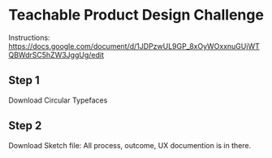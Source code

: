 # Teachable Product Design Challenge
Instructions: https://docs.google.com/document/d/1JDPzwUL9GP_8xOyWOxxnuGUjWTQBWdrSC5hZW3JggUg/edit

## Step 1
Download Circular Typefaces

## Step 2
Download Sketch file: All process, outcome, UX documention is in there. 
